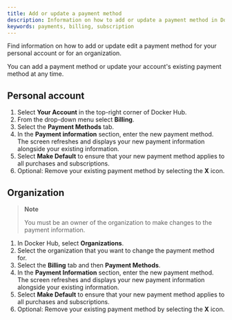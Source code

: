 ```yaml
---
title: Add or update a payment method
description: Information on how to add or update a payment method in Docker Hub
keywords: payments, billing, subscription
---
```


Find information on how to add or update edit a payment method for your personal account or for an organization. 

You can add a payment method or update your account's existing payment method at any time.

## Personal account

1. Select **Your Account** in the top-right corner of Docker Hub.
2. From the drop-down menu select **Billing**.
3. Select the **Payment Methods** tab. 
4. In the **Payment information** section, enter the new payment method. 
    The screen refreshes and displays your new payment information alongside your existing information.
5. Select **Make Default** to ensure that your new payment method applies to all purchases and subscriptions. 
6. Optional: Remove your existing payment method by selecting the **X** icon. 

## Organization 

> **Note**
>
> You must be an owner of the organization to make changes to the payment information.

1. In Docker Hub, select **Organizations**.
2. Select the organization that you want to change the payment method for. 
3. Select the **Billing** tab and then **Payment Methods**.
4. In the **Payment Information** section, enter the new payment method. 
    The screen refreshes and displays your new payment information alongside your existing information.
5. Select **Make Default** to ensure that your new payment method applies to all purchases and subscriptions. 
6. Optional: Remove your existing payment method by selecting the **X** icon. 
